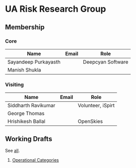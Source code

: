 # UA Risk Research Group

## Membership

### Core

| Name                 | Email                                                                 | Role              |
| ----------------     | ---------------------------------------------------------------       | ----------------- |
| Sayandeep Purkayasth | [<i class="fa fa-envelope-o"></i>](mailto:sayandeep@deepcyan.ai)      | Deepcyan Software |
| Manish Shukla        | [<i class="fa fa-envelope-o"></i>](mailto:manish.shukla393@gmail.com) |                   |

### Visiting

| Name                | Email                                                                    | Role              |
| ----------------    | ---------------------------------------------------------------          | ----------------- |
| Siddharth Ravikumar | [<i class="fa fa-envelope-o"></i>](mailto:ravikumar.siddharth@gmail.com) | Volunteer, iSpirt |
| George Thomas       | [<i class="fa fa-envelope-o"></i>](mailto:georj13@gmail.com)             |                   |
| Hrishikesh Ballal   | [<i class="fa fa-envelope-o"></i>](mailto:hballal@gmail.com)             | OpenSkies         |

## Working Drafts

See [all](./working-drafts/index.md).

1. [Operational Categories](./working-drafts/operational-categories.md)
